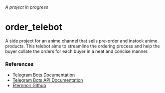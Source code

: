*A project in progress* 

# order_telebot
A side project for an anime channel that sells pre-order and instock anime products. This telebot aims to streamline the ordering process and help the buyer collate the orders for each buyer in a neat and concise manner.

### References
* [Telegram Bots Documentation](https://core.telegram.org/bots)
* [Telegram Bots API Documentation](https://core.telegram.org/bots/api)
* [Eternnoir Github](https://github.com/eternnoir/pyTelegramBotAPI)